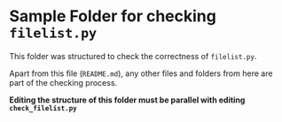 # Sample Folder for checking `filelist.py`

This folder was structured to check the correctness of `filelist.py`.

Apart from this file (`README.md`), any other files and folders from here are part of the checking process.

**Editing the structure of this folder must be parallel with editing `check_filelist.py`**
